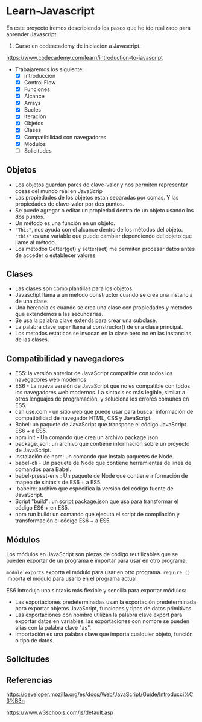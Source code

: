# Learn-Javascript

En este proyecto iremos describiendo los pasos que he ido realizado para aprender Javascript.

1. Curso en codeacademy de iniciacion a Javascript.

<https://www.codecademy.com/learn/introduction-to-javascript>

- Trabajaremos los siguiente:
  - [x] Introducción
  - [x] Control Flow
  - [x] Funciones
  - [x] Alcance
  - [x] Arrays
  - [x] Bucles
  - [x] Iteración
  - [x] Objetos
  - [x] Clases
  - [X] Compatibilidad con navegadores
  - [X] Modulos
  - [ ] Solicitudes

## Objetos

- Los objetos guardan pares de clave-valor y nos permiten representar cosas del mundo real en JavaScrip
- Las propiedades de los objetos estan separadas por comas. Y las propiedades de clave-valor por dos puntos.
- Se puede agregar o editar un propiedad dentro de un objeto usando los dos puntos.
- Un método es una función en un objeto.
- <code>"This"</code>, nos ayuda con el alcance dentro de los métodos del objeto. <code>"this"</code> es una variable que puede cambiar dependiendo del objeto que llame al método.
- Los métodos Getter(get) y setter(set) me permiten procesar datos antes de acceder o establecer valores.

## Clases

 - Las clases son como plantillas para los objetos. 
 - Javasctipt llama a un metodo constructor cuando se crea una instancia de una clase.
 - Una herencia es cuando se crea una clase con propiedades y metodos que extendemos a las secundarias.
 - Se usa la palabra clave extends para crear una subclase.
 - La palabra clave ```super``` llama al constructor() de una clase principal.
 - Los metodos estaticos se invocan en la clase pero no en las instancias de las clases.

## Compatibilidad y navegadores

- ES5: la versión anterior de JavaScript compatible con todos los navegadores web modernos.
- ES6 - La nueva versión de JavaScript que no es compatible con todos los navegadores web modernos. La sintaxis es más legible, similar a otros lenguajes de programación, y soluciona los errores comunes en ES5.
- caniuse.com - un sitio web que puede usar para buscar información de compatibilidad de navegador HTML, CSS y JavaScript.
- Babel: un paquete de JavaScript que transpone el código JavaScript ES6 + a ES5.
- npm init - Un comando que crea un archivo package.json.
- package.json: un archivo que contiene información sobre un proyecto de JavaScript.
- Instalación de npm: un comando que instala paquetes de Node.
- babel-cli - Un paquete de Node que contiene herramientas de línea de comandos para Babel.
- babel-preset-env : Un paquete de Node que contiene información de mapeo de sintaxis de ES6 + a ES5.
- .babelrc: archivo que especifica la versión del código fuente de JavaScript.
- Script "build": un script package.json que usa para transformar el código ES6 + en ES5.
- npm run build: un comando que ejecuta el script de compilación y transformación el código ES6 + a ES5.

## Módulos

Los módulos en JavaScript son piezas de código reutilizables que se pueden exportar de un programa e importar para usar en otro programa.

``module.exports`` exporta el módulo para usar en otro programa.
``require ()`` importa el módulo para usarlo en el programa actual.

ES6 introdujo una sintaxis más flexible y sencilla para exportar módulos:
- Las exportaciones predeterminadas usan la exportación predeterminada para exportar objetos JavaScript, funciones y tipos de datos primitivos.
- Las exportaciones con nombre utilizan la palabra clave export para exportar datos en variables.
las exportaciones con nombre se pueden alias con la palabra clave "as".
- Importación es una palabra clave que importa cualquier objeto, función o tipo de datos.

## Solicitudes

## Referencias 

<https://developer.mozilla.org/es/docs/Web/JavaScript/Guide/Introducci%C3%B3n>

<https://www.w3schools.com/js/default.asp>
